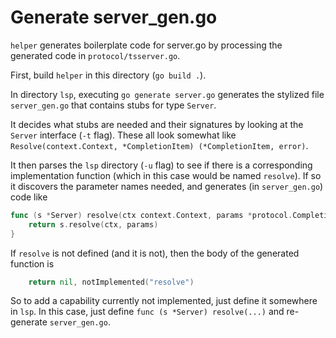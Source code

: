 # Generate server_gen.go

`helper` generates boilerplate code for server.go by processing the
generated code in `protocol/tsserver.go`.

First, build `helper` in this directory (`go build .`).

In directory `lsp`, executing `go generate server.go` generates the stylized file
`server_gen.go` that contains stubs for type `Server`.

It decides what stubs are needed and their signatures
by looking at the `Server` interface (`-t` flag). These all look somewhat like
`Resolve(context.Context, *CompletionItem) (*CompletionItem, error)`.

It then parses the `lsp` directory (`-u` flag) to see if there is a corresponding
implementation function (which in this case would be named `resolve`). If so
it discovers the parameter names needed, and generates (in `server_gen.go`) code
like

``` go
func (s *Server) resolve(ctx context.Context, params *protocol.CompletionItem) (*protocol.CompletionItem, error) {
    return s.resolve(ctx, params)
}
```

If `resolve` is not defined (and it is not), then the body of the generated function is

```go
    return nil, notImplemented("resolve")
```

So to add a capability currently not implemented, just define it somewhere in `lsp`.
In this case, just define `func (s *Server) resolve(...)` and re-generate `server_gen.go`.
